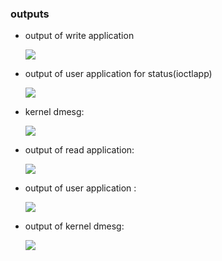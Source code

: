 ### outputs

* output of write application

  ![](/home/bharathvaj/Pictures/Selection_007.png)

* output of user application for status(ioctlapp)

  ![](/home/bharathvaj/Pictures/Selection_008.png)

* kernel dmesg:

  ![](/home/bharathvaj/Pictures/Selection_009.png)

* output of read application:

  ![](/home/bharathvaj/Pictures/Selection_010.png)

* output of user application :

  ![](/home/bharathvaj/Pictures/Selection_008.png)

* output of kernel dmesg:

  ![](/home/bharathvaj/Pictures/Selection_011.png)